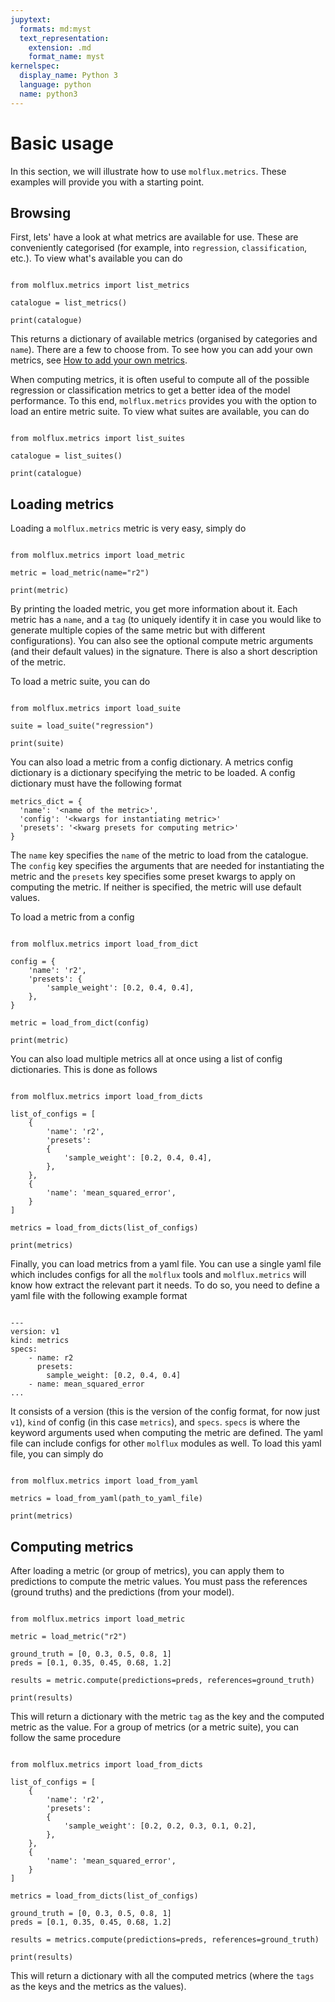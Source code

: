 ```yaml
---
jupytext:
  formats: md:myst
  text_representation:
    extension: .md
    format_name: myst
kernelspec:
  display_name: Python 3
  language: python
  name: python3
---
```


# Basic usage

In this section, we will illustrate how to use ``molflux.metrics``. These examples will provide you with a starting
point.


## Browsing

First, lets' have a look at what metrics are available for use. These are conveniently categorised (for example,
into ``regression``, ``classification``, etc.). To view what's available you can do

```{code-cell} ipython3

from molflux.metrics import list_metrics

catalogue = list_metrics()

print(catalogue)
```

This returns a dictionary of available metrics (organised by categories and ``name``). There are a few to choose from.
To see how you can add your own metrics, see [How to add your own metrics](how_to_add_metrics.md).

When computing metrics, it is often useful to compute all of the possible regression or classification metrics to get a better
idea of the model performance. To this end, ``molflux.metrics`` provides you with the option to load an entire metric suite.
To view what suites are available, you can do

```{code-cell} ipython3

from molflux.metrics import list_suites

catalogue = list_suites()

print(catalogue)
```


## Loading metrics

Loading a ``molflux.metrics`` metric is very easy, simply do

```{code-cell} ipython3

from molflux.metrics import load_metric

metric = load_metric(name="r2")

print(metric)
```

By printing the loaded metric, you get more information about it. Each metric has a ``name``, and a ``tag``
(to uniquely identify it in case you would like to generate multiple copies of the same metric but with different
configurations). You can also see the optional compute metric arguments (and their default values) in the signature.
There is also a short description of the metric.

To load a metric suite, you can do
```{code-cell} ipython3

from molflux.metrics import load_suite

suite = load_suite("regression")

print(suite)
```

You can also load a metric from a config dictionary. A metrics config dictionary is a dictionary specifying the metric to be
loaded. A config dictionary must have the following format
```{code-block} python
metrics_dict = {
  'name': '<name of the metric>',
  'config': '<kwargs for instantiating metric>'
  'presets': '<kwarg presets for computing metric>'
}
```

The ``name`` key specifies the ``name``  of the metric to load from the catalogue. The ``config`` key
specifies the arguments that are needed for instantiating the metric
and the ``presets`` key specifies some preset kwargs to apply on computing the metric. If neither
is specified, the metric will use default values.

To load a metric from a config

```{code-cell} ipython3

from molflux.metrics import load_from_dict

config = {
    'name': 'r2',
    'presets': {
        'sample_weight': [0.2, 0.4, 0.4],
    },
}

metric = load_from_dict(config)

print(metric)
```

You can also load multiple metrics all at once using a list of config dictionaries. This is done as follows


```{code-cell} ipython3

from molflux.metrics import load_from_dicts

list_of_configs = [
    {
        'name': 'r2',
        'presets':
        {
            'sample_weight': [0.2, 0.4, 0.4],
        },
    },
    {
        'name': 'mean_squared_error',
    }
]

metrics = load_from_dicts(list_of_configs)

print(metrics)
```


Finally, you can load metrics from a yaml file. You can use a single yaml file which includes configs for all the ``molflux`` tools
and ``molflux.metrics`` will know how extract the relevant part it needs. To do so, you need to define a yaml file with the
following example format

```{code-block} yaml

---
version: v1
kind: metrics
specs:
    - name: r2
      presets:
        sample_weight: [0.2, 0.4, 0.4]
    - name: mean_squared_error
...

```
It consists of a version (this is the version of the config format, for now just ``v1``), ``kind`` of config (in this case
``metrics``), and ``specs``. ``specs`` is where the keyword arguments used when computing the metric are defined. The
yaml file can include configs for other ``molflux`` modules as well. To load this yaml file, you can simply do


```{code-block} ipython3

from molflux.metrics import load_from_yaml

metrics = load_from_yaml(path_to_yaml_file)

print(metrics)
```


## Computing metrics

After loading a metric (or group of metrics), you can apply them to predictions to compute the metric values. You must pass
the references (ground truths) and the predictions (from your model).

```{code-cell} ipython3

from molflux.metrics import load_metric

metric = load_metric("r2")

ground_truth = [0, 0.3, 0.5, 0.8, 1]
preds = [0.1, 0.35, 0.45, 0.68, 1.2]

results = metric.compute(predictions=preds, references=ground_truth)

print(results)
```

This will return a dictionary with the metric ``tag`` as the key and the computed metric as the value. For a group
of metrics (or a metric suite), you can follow the same procedure

```{code-cell} ipython3

from molflux.metrics import load_from_dicts

list_of_configs = [
    {
        'name': 'r2',
        'presets':
        {
            'sample_weight': [0.2, 0.2, 0.3, 0.1, 0.2],
        },
    },
    {
        'name': 'mean_squared_error',
    }
]

metrics = load_from_dicts(list_of_configs)

ground_truth = [0, 0.3, 0.5, 0.8, 1]
preds = [0.1, 0.35, 0.45, 0.68, 1.2]

results = metrics.compute(predictions=preds, references=ground_truth)

print(results)

```

This will return a dictionary with all the computed metrics (where the ``tags`` as the keys and the metrics as the values).
